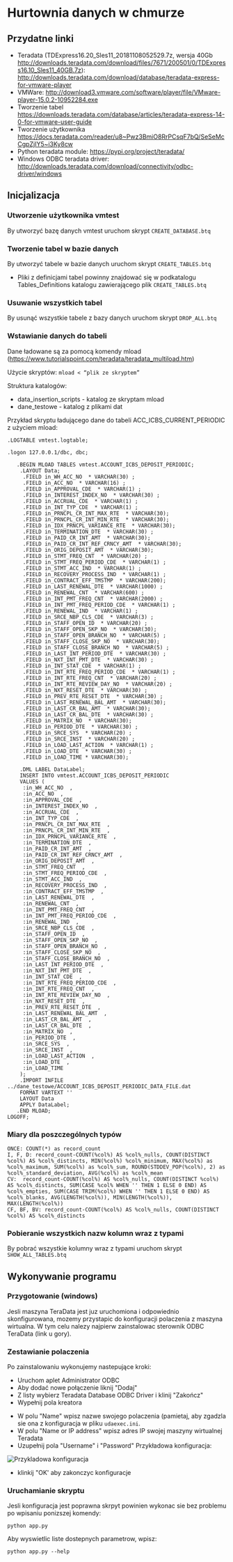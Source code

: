 # Hurtownia danych w chmurze
## Przydatne linki
- Teradata (TDExpress16.20_Sles11_20181108052529.7z,
wersja 40Gb http://downloads.teradata.com/download/files/7671/200501/0/TDExpress16.10_Sles11_40GB.7z):
http://downloads.teradata.com/download/database/teradata-express-for-vmware-player
- VMWare:
http://download3.vmware.com/software/player/file/VMware-player-15.0.2-10952284.exe
- Tworzenie tabel
https://downloads.teradata.com/database/articles/teradata-express-14-0-for-vmware-user-guide
- Tworzenie użytkownika
https://docs.teradata.com/reader/u8~Pwz3BmiO8RrPCsqF7bQ/SeSeMcCgpZjIY5~i3Ky8cw
- Python teradata module: https://pypi.org/project/teradata/
- Windows ODBC teradata driver: http://downloads.teradata.com/download/connectivity/odbc-driver/windows

## Inicjalizacja
### Utworzenie użytkownika vmtest
By utworzyć bazę danych vmtest uruchom skrypt ```CREATE_DATABASE.btq```

### Tworzenie tabel w bazie danych
By utworzyć tabele w bazie danych uruchom skrypt ```CREATE_TABLES.btq```
- Pliki z definicjami tabel powinny znajdować się w podkatalogu Tables_Definitions katalogu zawierającego plik ```CREATE_TABLES.btq```

### Usuwanie wszystkich tabel
By usunąć wszystkie tabele z bazy danych uruchom skrypt ```DROP_ALL.btq``` 

### Wstawianie danych do tabeli
Dane ładowane są za pomocą komendy mload (https://www.tutorialspoint.com/teradata/teradata_multiload.htm)

Użycie skryptów: ```mload < “plik ze skryptem”```

Struktura katalogów:
- data_insertion_scripts - katalog ze skryptam mload
- dane_testowe - katalog z plikami dat

Przykład skryptu ładującego dane do tabeli ACC_ICBS_CURRENT_PERIODIC z użyciem mload:
```
.LOGTABLE vmtest.logtable;

.logon 127.0.0.1/dbc, dbc;

   .BEGIN MLOAD TABLES vmtest.ACCOUNT_ICBS_DEPOSIT_PERIODIC;
  	.LAYOUT Data;  
   	 .FIELD in_WH_ACC_NO  * VARCHAR(30) ;
   	 .FIELD in_ACC_NO  * VARCHAR(16) ;
   	 .FIELD in_APPROVAL_CDE  * VARCHAR(1) ;
   	 .FIELD in_INTEREST_INDEX_NO  * VARCHAR(30) ;
   	 .FIELD in_ACCRUAL_CDE  * VARCHAR(1) ;
   	 .FIELD in_INT_TYP_CDE  * VARCHAR(1) ;
   	 .FIELD in_PRNCPL_CR_INT_MAX_RTE  * VARCHAR(30);
   	 .FIELD in_PRNCPL_CR_INT_MIN_RTE  * VARCHAR(30);
   	 .FIELD in_IDX_PRNCPL_VARIANCE_RTE  * VARCHAR(30);
   	 .FIELD in_TERMINATION_DTE  * VARCHAR(30) ;
   	 .FIELD in_PAID_CR_INT_AMT  * VARCHAR(30);
   	 .FIELD in_PAID_CR_INT_REF_CRNCY_AMT  * VARCHAR(30);
   	 .FIELD in_ORIG_DEPOSIT_AMT  * VARCHAR(30);
   	 .FIELD in_STMT_FREQ_CNT  * VARCHAR(20) ;
   	 .FIELD in_STMT_FREQ_PERIOD_CDE  * VARCHAR(1) ;
   	 .FIELD in_STMT_ACC_IND  * VARCHAR(1) ;
   	 .FIELD in_RECOVERY_PROCESS_IND  * VARCHAR(1) ;
   	 .FIELD in_CONTRACT_EFF_TMSTMP  * VARCHAR(200);
   	 .FIELD in_LAST_RENEWAL_DTE  * VARCHAR(1000) ;
   	 .FIELD in_RENEWAL_CNT  * VARCHAR(600) ;
   	 .FIELD in_INT_PMT_FREQ_CNT  * VARCHAR(2000) ;
   	 .FIELD in_INT_PMT_FREQ_PERIOD_CDE  * VARCHAR(1) ;
   	 .FIELD in_RENEWAL_IND  * VARCHAR(1) ;
   	 .FIELD in_SRCE_NBP_CLS_CDE  * VARCHAR(3) ;
   	 .FIELD in_STAFF_OPEN_ID  * VARCHAR(20) ;
   	 .FIELD in_STAFF_OPEN_SKP_NO  * VARCHAR(30);
   	 .FIELD in_STAFF_OPEN_BRANCH_NO  * VARCHAR(5) ;
   	 .FIELD in_STAFF_CLOSE_SKP_NO  * VARCHAR(30);
   	 .FIELD in_STAFF_CLOSE_BRANCH_NO  * VARCHAR(5) ;
   	 .FIELD in_LAST_INT_PERIOD_DTE  * VARCHAR(30) ;
   	 .FIELD in_NXT_INT_PMT_DTE  * VARCHAR(30) ;
   	 .FIELD in_INT_STAT_CDE  * VARCHAR(1) ;
   	 .FIELD in_INT_RTE_FREQ_PERIOD_CDE  * VARCHAR(1) ;
   	 .FIELD in_INT_RTE_FREQ_CNT  * VARCHAR(20) ;
   	 .FIELD in_INT_RTE_REVIEW_DAY_NO  * VARCHAR(20) ;
   	 .FIELD in_NXT_RESET_DTE  * VARCHAR(30) ;
   	 .FIELD in_PREV_RTE_RESET_DTE  * VARCHAR(30) ;
   	 .FIELD in_LAST_RENEWAL_BAL_AMT  * VARCHAR(30);
   	 .FIELD in_LAST_CR_BAL_AMT  * VARCHAR(30);
   	 .FIELD in_LAST_CR_BAL_DTE  * VARCHAR(30) ;
   	 .FIELD in_MATRIX_NO  * VARCHAR(30);
   	 .FIELD in_PERIOD_DTE  * VARCHAR(30) ;
   	 .FIELD in_SRCE_SYS  * VARCHAR(20) ;
   	 .FIELD in_SRCE_INST  * VARCHAR(20) ;
   	 .FIELD in_LOAD_LAST_ACTION  * VARCHAR(1) ;
   	 .FIELD in_LOAD_DTE  * VARCHAR(30) ;
   	 .FIELD in_LOAD_TIME * VARCHAR(30);

  	.DML LABEL DataLabel;
  	INSERT INTO vmtest.ACCOUNT_ICBS_DEPOSIT_PERIODIC
  	VALUES (
   	 :in_WH_ACC_NO  ,
   	 :in_ACC_NO  ,
   	 :in_APPROVAL_CDE  ,
   	 :in_INTEREST_INDEX_NO  ,
   	 :in_ACCRUAL_CDE  ,
   	 :in_INT_TYP_CDE  ,
   	 :in_PRNCPL_CR_INT_MAX_RTE  ,
   	 :in_PRNCPL_CR_INT_MIN_RTE  ,
   	 :in_IDX_PRNCPL_VARIANCE_RTE  ,
   	 :in_TERMINATION_DTE  ,
   	 :in_PAID_CR_INT_AMT  ,
   	 :in_PAID_CR_INT_REF_CRNCY_AMT  ,
   	 :in_ORIG_DEPOSIT_AMT  ,
   	 :in_STMT_FREQ_CNT  ,
   	 :in_STMT_FREQ_PERIOD_CDE  ,
   	 :in_STMT_ACC_IND  ,
   	 :in_RECOVERY_PROCESS_IND  ,
   	 :in_CONTRACT_EFF_TMSTMP  ,
   	 :in_LAST_RENEWAL_DTE  ,
   	 :in_RENEWAL_CNT  ,
   	 :in_INT_PMT_FREQ_CNT  ,
   	 :in_INT_PMT_FREQ_PERIOD_CDE  ,
   	 :in_RENEWAL_IND  ,
   	 :in_SRCE_NBP_CLS_CDE  ,
   	 :in_STAFF_OPEN_ID  ,
   	 :in_STAFF_OPEN_SKP_NO  ,
   	 :in_STAFF_OPEN_BRANCH_NO  ,
   	 :in_STAFF_CLOSE_SKP_NO  ,
   	 :in_STAFF_CLOSE_BRANCH_NO  ,
   	 :in_LAST_INT_PERIOD_DTE  ,
   	 :in_NXT_INT_PMT_DTE  ,
   	 :in_INT_STAT_CDE  ,
   	 :in_INT_RTE_FREQ_PERIOD_CDE  ,
   	 :in_INT_RTE_FREQ_CNT  ,
   	 :in_INT_RTE_REVIEW_DAY_NO  ,
   	 :in_NXT_RESET_DTE  ,
   	 :in_PREV_RTE_RESET_DTE  ,
   	 :in_LAST_RENEWAL_BAL_AMT  ,
   	 :in_LAST_CR_BAL_AMT  ,
   	 :in_LAST_CR_BAL_DTE  ,
   	 :in_MATRIX_NO  ,
   	 :in_PERIOD_DTE  ,
   	 :in_SRCE_SYS  ,
   	 :in_SRCE_INST  ,
   	 :in_LOAD_LAST_ACTION  ,
   	 :in_LOAD_DTE  ,
   	 :in_LOAD_TIME
  	);
  	.IMPORT INFILE ../dane_testowe/ACCOUNT_ICBS_DEPOSIT_PERIODIC_DATA_FILE.dat
  	FORMAT VARTEXT ''
  	LAYOUT Data
  	APPLY DataLabel;  
   .END MLOAD;  
LOGOFF;
```

### Miary dla poszczególnych typów
```
ONCE: COUNT(*) as record_count
I, F, D: record_count-COUNT(%col%) AS %col%_nulls, COUNT(DISTINCT %col%) AS %col%_distincts, MIN(%col%) %col%_minimum, MAX(%col%) as %col%_maximum, SUM(%col%) as %col%_sum, ROUND(STDDEV_POP(%col%), 2) as %col%_standard_deviation, AVG(%col%) as %col%_mean
CV:  record_count-COUNT(%col%) AS %col%_nulls, COUNT(DISTINCT %col%) AS %col%_distincts, SUM(CASE %col% WHEN '' THEN 1 ELSE 0 END) AS %col%_empties, SUM(CASE TRIM(%col%) WHEN '' THEN 1 ELSE 0 END) AS %col%_blanks, AVG(LENGTH(%col%)), MIN(LENGTH(%col%)), MAX(LENGTH(%col%))
CF, BF, BV: record_count-COUNT(%col%) AS %col%_nulls, COUNT(DISTINCT %col%) AS %col%_distincts
```

### Pobieranie wszystkich nazw kolumn wraz z typami
By pobrać wszystkie kolumny wraz z typami uruchom skrypt ```SHOW_ALL_TABLES.btq```

## Wykonywanie programu
### Przygotowanie (windows)
Jesli maszyna TeraData jest juz uruchomiona i odpowiednio skonfigurowana, mozemy przystapic do konfiguracji polaczenia z maszyna wirtualna.
W tym celu nalezy najpierw zainstalowac sterownik ODBC TeraData (link u gory).

### Zestawianie polaczenia
Po zainstalowaniu wykonujemy nastepujące kroki:
- Uruchom aplet Administrator ODBC
- Aby dodać nowe połączenie liknij "Dodaj"
- Z listy wybierz Teradata Database ODBC Driver i klinij "Zakończ"
- Wypełnij pola kreatora
* W polu "Name" wpisz nazwe swojego polaczenia (pamietaj, aby zgadzla sie ona z konfiguracja w pliku `udaexec.ini`.
* W polu "Name or IP address" wpisz adres IP swojej maszyny wirtualnej Teradata
* Uzupełnij pola "Username" i "Password"
Przykładowa konfiguracja:

![Przykladowa konfiguracja](konfiguracja.PNG)

- klinkij "OK' aby zakonczyc konfiguracje

### Uruchamianie skryptu
Jesli konfiguracja jest poprawna skrpyt powinien wykonac sie bez problemu po wpisaniu ponizszej komendy:

```python app.py```

Aby wyswietlic liste dostepnych parametrow, wpisz:

```python app.py --help```